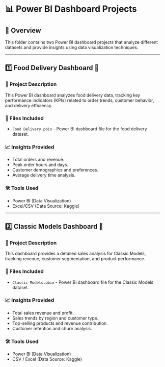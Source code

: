 # 📊 Power BI Dashboard Projects

## 🚀 Overview
This folder contains two Power BI dashboard projects that analyze different datasets and provide insights using data visualization techniques.

---

## 1️⃣ Food Delivery Dashboard 🍕
### **📌 Project Description**
This Power BI dashboard analyzes food delivery data, tracking key performance indicators (KPIs) related to order trends, customer behavior, and delivery efficiency.

### **📂 Files Included**
- `Food Delivery.pbix` - Power BI dashboard file for the food delivery dataset.

### **📈 Insights Provided**
- Total orders and revenue.
- Peak order hours and days.
- Customer demographics and preferences.
- Average delivery time analysis.

### **🛠 Tools Used**
- Power BI (Data Visualization)
- Excel/CSV (Data Source: Kaggle)

---

## 2️⃣ Classic Models Dashboard 🏢
### **📌 Project Description**
This dashboard provides a detailed sales analysis for Classic Models, tracking revenue, customer segmentation, and product performance.

### **📂 Files Included**
- `Classic Models.pbix` - Power BI dashboard file for the Classic Models dataset.

### **📈 Insights Provided**
- Total sales revenue and profit.
- Sales trends by region and customer type.
- Top-selling products and revenue contribution.
- Customer retention and churn analysis.

### **🛠 Tools Used**
- Power BI (Data Visualization)
- CSV / Excel (Data Source: Kaggle)
